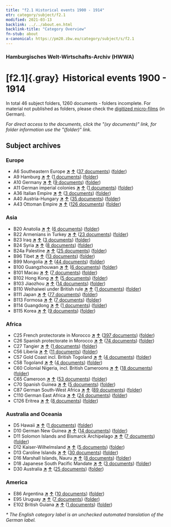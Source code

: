 ```yaml
---
title: "f2.1 Historical events 1900 - 1914"
etr: category/subject/f2.1
modified: 2021-03-13
backlink: ../../about.en.html
backlink-title: "Category Overview"
fn-stub: about
x-canonical: https://pm20.zbw.eu/category/subject/s/f2.1
---
```


### Hamburgisches Welt-Wirtschafts-Archiv (HWWA)
# [f2.1]{.gray}&#8201; Historical events 1900 - 1914&#160; 





In total 46 subject folders, 1260 documents - folders incomplete.
For material not published as folders, please check the [digitized micro-films](/film/h1_sh.de.html) (in German).

_For direct access to the documents, click the "(xy documents)" link, for folder information use the "(folder)" link._

## Subject archives



### Europe

- A6 Southeastern Europe [**&nearr;**](../../../geo/i/140900/about.en.html "Southeastern Europe (all folders)") [**&uarr;**](../../../geo/about.en.html#A6 "Country category system") (<a href="https://pm20.zbw.eu/dfgview/sh/140900,181392" title="about: Southeastern Europe : Historical events 1900 - 1914" target="_blank">37 documents</a>) ([folder](../../../../folder/sh/1409xx/140900/1813xx/181392/about.en.html))
- A9 Hamburg [**&nearr;**](../../../geo/i/140905/about.en.html "Hamburg (all folders)") [**&uarr;**](../../../geo/about.en.html#A9 "Country category system") (<a href="https://pm20.zbw.eu/dfgview/sh/140905,181392" title="about: Hamburg : Historical events 1900 - 1914" target="_blank">1 documents</a>) ([folder](../../../../folder/sh/1409xx/140905/1813xx/181392/about.en.html))
- A10 Germany [**&nearr;**](../../../geo/i/126128/about.en.html "Germany (all folders)") [**&uarr;**](../../../geo/about.en.html#A10 "Country category system") (<a href="https://pm20.zbw.eu/dfgview/sh/126128,181392" title="about: Germany : Historical events 1900 - 1914" target="_blank">9 documents</a>) ([folder](../../../../folder/sh/1261xx/126128/1813xx/181392/about.en.html))
- A11 German imperial colonies [**&nearr;**](../../../geo/i/140960/about.en.html "German imperial colonies (all folders)") [**&uarr;**](../../../geo/about.en.html#A11 "Country category system") (<a href="https://pm20.zbw.eu/dfgview/sh/140960,181392" title="about: German imperial colonies : Historical events 1900 - 1914" target="_blank">1 documents</a>) ([folder](../../../../folder/sh/1409xx/140960/1813xx/181392/about.en.html))
- A36 Italian Empire [**&nearr;**](../../../geo/i/141012/about.en.html "Italian Empire (all folders)") [**&uarr;**](../../../geo/about.en.html#A36 "Country category system") (<a href="https://pm20.zbw.eu/dfgview/sh/141012,181392" title="about: Italian Empire : Historical events 1900 - 1914" target="_blank">3 documents</a>) ([folder](../../../../folder/sh/1410xx/141012/1813xx/181392/about.en.html))
- A40 Austria-Hungary [**&nearr;**](../../../geo/i/126127/about.en.html "Austria-Hungary (all folders)") [**&uarr;**](../../../geo/about.en.html#A40 "Country category system") (<a href="https://pm20.zbw.eu/dfgview/sh/126127,181392" title="about: Austria-Hungary : Historical events 1900 - 1914" target="_blank">35 documents</a>) ([folder](../../../../folder/sh/1261xx/126127/1813xx/181392/about.en.html))
- A43 Ottoman Empire [**&nearr;**](../../../geo/i/141034/about.en.html "Ottoman Empire (all folders)") [**&uarr;**](../../../geo/about.en.html#A43 "Country category system") (<a href="https://pm20.zbw.eu/dfgview/sh/141034,181392" title="about: Ottoman Empire : Historical events 1900 - 1914" target="_blank">126 documents</a>) ([folder](../../../../folder/sh/1410xx/141034/1813xx/181392/about.en.html))

### Asia

- B20 Anatolia [**&nearr;**](../../../geo/i/141108/about.en.html "Anatolia (all folders)") [**&uarr;**](../../../geo/about.en.html#B20 "Country category system") (<a href="https://pm20.zbw.eu/dfgview/sh/141108,181392" title="about: Anatolia : Historical events 1900 - 1914" target="_blank">6 documents</a>) ([folder](../../../../folder/sh/1411xx/141108/1813xx/181392/about.en.html))
- B22 Armenians in Turkey [**&nearr;**](../../../geo/i/141112/about.en.html "Armenians in Turkey (all folders)") [**&uarr;**](../../../geo/about.en.html#B22 "Country category system") (<a href="https://pm20.zbw.eu/dfgview/sh/141112,181392" title="about: Armenians in Turkey : Historical events 1900 - 1914" target="_blank">23 documents</a>) ([folder](../../../../folder/sh/1411xx/141112/1813xx/181392/about.en.html))
- B23 Iraq [**&nearr;**](../../../geo/i/141113/about.en.html "Iraq (all folders)") [**&uarr;**](../../../geo/about.en.html#B23 "Country category system") (<a href="https://pm20.zbw.eu/dfgview/sh/141113,181392" title="about: Iraq : Historical events 1900 - 1914" target="_blank">3 documents</a>) ([folder](../../../../folder/sh/1411xx/141113/1813xx/181392/about.en.html))
- B24 Syria [**&nearr;**](../../../geo/i/141114/about.en.html "Syria (all folders)") [**&uarr;**](../../../geo/about.en.html#B24 "Country category system") (<a href="https://pm20.zbw.eu/dfgview/sh/141114,181392" title="about: Syria : Historical events 1900 - 1914" target="_blank">8 documents</a>) ([folder](../../../../folder/sh/1411xx/141114/1813xx/181392/about.en.html))
- B24a Palestine [**&nearr;**](../../../geo/i/141115/about.en.html "Palestine (all folders)") [**&uarr;**](../../../geo/about.en.html#B24a "Country category system") (<a href="https://pm20.zbw.eu/dfgview/sh/141115,181392" title="about: Palestine : Historical events 1900 - 1914" target="_blank">25 documents</a>) ([folder](../../../../folder/sh/1411xx/141115/1813xx/181392/about.en.html))
- B96 Tibet [**&nearr;**](../../../geo/i/141259/about.en.html "Tibet (all folders)") [**&uarr;**](../../../geo/about.en.html#B96 "Country category system") (<a href="https://pm20.zbw.eu/dfgview/sh/141259,181392" title="about: Tibet : Historical events 1900 - 1914" target="_blank">13 documents</a>) ([folder](../../../../folder/sh/1412xx/141259/1813xx/181392/about.en.html))
- B99 Mongolia [**&nearr;**](../../../geo/i/141261/about.en.html "Mongolia (all folders)") [**&uarr;**](../../../geo/about.en.html#B99 "Country category system") (<a href="https://pm20.zbw.eu/dfgview/sh/141261,181392" title="about: Mongolia : Historical events 1900 - 1914" target="_blank">44 documents</a>) ([folder](../../../../folder/sh/1412xx/141261/1813xx/181392/about.en.html))
- B100 Guangzhouwan [**&nearr;**](../../../geo/i/141266/about.en.html "Guangzhouwan (all folders)") [**&uarr;**](../../../geo/about.en.html#B100 "Country category system") (<a href="https://pm20.zbw.eu/dfgview/sh/141266,181392" title="about: Guangzhouwan : Historical events 1900 - 1914" target="_blank">6 documents</a>) ([folder](../../../../folder/sh/1412xx/141266/1813xx/181392/about.en.html))
- B101 Macau [**&nearr;**](../../../geo/i/141267/about.en.html "Macau (all folders)") [**&uarr;**](../../../geo/about.en.html#B101 "Country category system") (<a href="https://pm20.zbw.eu/dfgview/sh/141267,181392" title="about: Macau : Historical events 1900 - 1914" target="_blank">7 documents</a>) ([folder](../../../../folder/sh/1412xx/141267/1813xx/181392/about.en.html))
- B102 Hong Kong [**&nearr;**](../../../geo/i/141268/about.en.html "Hong Kong (all folders)") [**&uarr;**](../../../geo/about.en.html#B102 "Country category system") (<a href="https://pm20.zbw.eu/dfgview/sh/141268,181392" title="about: Hong Kong : Historical events 1900 - 1914" target="_blank">5 documents</a>) ([folder](../../../../folder/sh/1412xx/141268/1813xx/181392/about.en.html))
- B103 Jiaozhou [**&nearr;**](../../../geo/i/126163/about.en.html "Jiaozhou (all folders)") [**&uarr;**](../../../geo/about.en.html#B103 "Country category system") (<a href="https://pm20.zbw.eu/dfgview/sh/126163,181392" title="about: Jiaozhou : Historical events 1900 - 1914" target="_blank">14 documents</a>) ([folder](../../../../folder/sh/1261xx/126163/1813xx/181392/about.en.html))
- B110 Weihaiwei under British rule [**&nearr;**](../../../geo/i/141271/about.en.html "Weihaiwei under British rule (all folders)") [**&uarr;**](../../../geo/about.en.html#B110 "Country category system") (<a href="https://pm20.zbw.eu/dfgview/sh/141271,181392" title="about: Weihaiwei under British rule : Historical events 1900 - 1914" target="_blank">1 documents</a>) ([folder](../../../../folder/sh/1412xx/141271/1813xx/181392/about.en.html))
- B111 Japan [**&nearr;**](../../../geo/i/141272/about.en.html "Japan (all folders)") [**&uarr;**](../../../geo/about.en.html#B111 "Country category system") (<a href="https://pm20.zbw.eu/dfgview/sh/141272,181392" title="about: Japan : Historical events 1900 - 1914" target="_blank">77 documents</a>) ([folder](../../../../folder/sh/1412xx/141272/1813xx/181392/about.en.html))
- B113 Formosa [**&nearr;**](../../../geo/i/141274/about.en.html "Formosa (all folders)") [**&uarr;**](../../../geo/about.en.html#B113 "Country category system") (<a href="https://pm20.zbw.eu/dfgview/sh/141274,181392" title="about: Formosa : Historical events 1900 - 1914" target="_blank">7 documents</a>) ([folder](../../../../folder/sh/1412xx/141274/1813xx/181392/about.en.html))
- B114 Guangdong [**&nearr;**](../../../geo/i/141275/about.en.html "Guangdong (all folders)") [**&uarr;**](../../../geo/about.en.html#B114 "Country category system") (<a href="https://pm20.zbw.eu/dfgview/sh/141275,181392" title="about: Guangdong : Historical events 1900 - 1914" target="_blank">1 documents</a>) ([folder](../../../../folder/sh/1412xx/141275/1813xx/181392/about.en.html))
- B115 Korea [**&nearr;**](../../../geo/i/141276/about.en.html "Korea (all folders)") [**&uarr;**](../../../geo/about.en.html#B115 "Country category system") (<a href="https://pm20.zbw.eu/dfgview/sh/141276,181392" title="about: Korea : Historical events 1900 - 1914" target="_blank">9 documents</a>) ([folder](../../../../folder/sh/1412xx/141276/1813xx/181392/about.en.html))

### Africa

- C25 French protectorate in Morocco [**&nearr;**](../../../geo/i/141358/about.en.html "French protectorate in Morocco (all folders)") [**&uarr;**](../../../geo/about.en.html#C25 "Country category system") (<a href="https://pm20.zbw.eu/dfgview/sh/141358,181392" title="about: French protectorate in Morocco : Historical events 1900 - 1914" target="_blank">397 documents</a>) ([folder](../../../../folder/sh/1413xx/141358/1813xx/181392/about.en.html))
- C26 Spanish protectorate in Morocco [**&nearr;**](../../../geo/i/141359/about.en.html "Spanish protectorate in Morocco (all folders)") [**&uarr;**](../../../geo/about.en.html#C26 "Country category system") (<a href="https://pm20.zbw.eu/dfgview/sh/141359,181392" title="about: Spanish protectorate in Morocco : Historical events 1900 - 1914" target="_blank">74 documents</a>) ([folder](../../../../folder/sh/1413xx/141359/1813xx/181392/about.en.html))
- C27 Tangier [**&nearr;**](../../../geo/i/141360/about.en.html "Tangier (all folders)") [**&uarr;**](../../../geo/about.en.html#C27 "Country category system") (<a href="https://pm20.zbw.eu/dfgview/sh/141360,181392" title="about: Tangier : Historical events 1900 - 1914" target="_blank">1 documents</a>) ([folder](../../../../folder/sh/1413xx/141360/1813xx/181392/about.en.html))
- C56 Liberia [**&nearr;**](../../../geo/i/141405/about.en.html "Liberia (all folders)") [**&uarr;**](../../../geo/about.en.html#C56 "Country category system") (<a href="https://pm20.zbw.eu/dfgview/sh/141405,181392" title="about: Liberia : Historical events 1900 - 1914" target="_blank">11 documents</a>) ([folder](../../../../folder/sh/1414xx/141405/1813xx/181392/about.en.html))
- C57 Gold Coast incl. British Togoland [**&nearr;**](../../../geo/i/141406/about.en.html "Gold Coast incl. British Togoland (all folders)") [**&uarr;**](../../../geo/about.en.html#C57 "Country category system") (<a href="https://pm20.zbw.eu/dfgview/sh/141406,181392" title="about: Gold Coast incl. British Togoland : Historical events 1900 - 1914" target="_blank">4 documents</a>) ([folder](../../../../folder/sh/1414xx/141406/1813xx/181392/about.en.html))
- C58 Togoland [**&nearr;**](../../../geo/i/141408/about.en.html "Togoland (all folders)") [**&uarr;**](../../../geo/about.en.html#C58 "Country category system") (<a href="https://pm20.zbw.eu/dfgview/sh/141408,181392" title="about: Togoland : Historical events 1900 - 1914" target="_blank">4 documents</a>) ([folder](../../../../folder/sh/1414xx/141408/1813xx/181392/about.en.html))
- C60 Colonial Nigeria, incl. British Cameroons [**&nearr;**](../../../geo/i/141409/about.en.html "Colonial Nigeria, incl. British Cameroons (all folders)") [**&uarr;**](../../../geo/about.en.html#C60 "Country category system") (<a href="https://pm20.zbw.eu/dfgview/sh/141409,181392" title="about: Colonial Nigeria, incl. British Cameroons : Historical events 1900 - 1914" target="_blank">18 documents</a>) ([folder](../../../../folder/sh/1414xx/141409/1813xx/181392/about.en.html))
- C65 Cameroon [**&nearr;**](../../../geo/i/141410/about.en.html "Cameroon (all folders)") [**&uarr;**](../../../geo/about.en.html#C65 "Country category system") (<a href="https://pm20.zbw.eu/dfgview/sh/141410,181392" title="about: Cameroon : Historical events 1900 - 1914" target="_blank">53 documents</a>) ([folder](../../../../folder/sh/1414xx/141410/1813xx/181392/about.en.html))
- C70 Spanish Guinea [**&nearr;**](../../../geo/i/141412/about.en.html "Spanish Guinea (all folders)") [**&uarr;**](../../../geo/about.en.html#C70 "Country category system") (<a href="https://pm20.zbw.eu/dfgview/sh/141412,181392" title="about: Spanish Guinea : Historical events 1900 - 1914" target="_blank">5 documents</a>) ([folder](../../../../folder/sh/1414xx/141412/1813xx/181392/about.en.html))
- C87 German South-West Africa [**&nearr;**](../../../geo/i/141450/about.en.html "German South-West Africa (all folders)") [**&uarr;**](../../../geo/about.en.html#C87 "Country category system") (<a href="https://pm20.zbw.eu/dfgview/sh/141450,181392" title="about: German South-West Africa : Historical events 1900 - 1914" target="_blank">89 documents</a>) ([folder](../../../../folder/sh/1414xx/141450/1813xx/181392/about.en.html))
- C110 German East Africa [**&nearr;**](../../../geo/i/141471/about.en.html "German East Africa (all folders)") [**&uarr;**](../../../geo/about.en.html#C110 "Country category system") (<a href="https://pm20.zbw.eu/dfgview/sh/141471,181392" title="about: German East Africa : Historical events 1900 - 1914" target="_blank">24 documents</a>) ([folder](../../../../folder/sh/1414xx/141471/1813xx/181392/about.en.html))
- C126 Eritrea [**&nearr;**](../../../geo/i/141483/about.en.html "Eritrea (all folders)") [**&uarr;**](../../../geo/about.en.html#C126 "Country category system") (<a href="https://pm20.zbw.eu/dfgview/sh/141483,181392" title="about: Eritrea : Historical events 1900 - 1914" target="_blank">8 documents</a>) ([folder](../../../../folder/sh/1414xx/141483/1813xx/181392/about.en.html))

### Australia and Oceania

- D5 Hawaii [**&nearr;**](../../../geo/i/141595/about.en.html "Hawaii (all folders)") [**&uarr;**](../../../geo/about.en.html#D5 "Country category system") (<a href="https://pm20.zbw.eu/dfgview/sh/141595,181392" title="about: Hawaii : Historical events 1900 - 1914" target="_blank">1 documents</a>) ([folder](../../../../folder/sh/1415xx/141595/1813xx/181392/about.en.html))
- D10 German New Guinea [**&nearr;**](../../../geo/i/141601/about.en.html "German New Guinea (all folders)") [**&uarr;**](../../../geo/about.en.html#D10 "Country category system") (<a href="https://pm20.zbw.eu/dfgview/sh/141601,181392" title="about: German New Guinea : Historical events 1900 - 1914" target="_blank">14 documents</a>) ([folder](../../../../folder/sh/1416xx/141601/1813xx/181392/about.en.html))
- D11 Solomon Islands and Bismarck Archipelago [**&nearr;**](../../../geo/i/141610/about.en.html "Solomon Islands and Bismarck Archipelago (all folders)") [**&uarr;**](../../../geo/about.en.html#D11 "Country category system") (<a href="https://pm20.zbw.eu/dfgview/sh/141610,181392" title="about: Solomon Islands and Bismarck Archipelago : Historical events 1900 - 1914" target="_blank">7 documents</a>) ([folder](../../../../folder/sh/1416xx/141610/1813xx/181392/about.en.html))
- D12 Kaiser-Wilhelmsland [**&nearr;**](../../../geo/i/141612/about.en.html "Kaiser-Wilhelmsland (all folders)") [**&uarr;**](../../../geo/about.en.html#D12 "Country category system") (<a href="https://pm20.zbw.eu/dfgview/sh/141612,181392" title="about: Kaiser-Wilhelmsland : Historical events 1900 - 1914" target="_blank">5 documents</a>) ([folder](../../../../folder/sh/1416xx/141612/1813xx/181392/about.en.html))
- D13 Caroline Islands [**&nearr;**](../../../geo/i/141613/about.en.html "Caroline Islands (all folders)") [**&uarr;**](../../../geo/about.en.html#D13 "Country category system") (<a href="https://pm20.zbw.eu/dfgview/sh/141613,181392" title="about: Caroline Islands : Historical events 1900 - 1914" target="_blank">30 documents</a>) ([folder](../../../../folder/sh/1416xx/141613/1813xx/181392/about.en.html))
- D16 Marshall Islands, Nauru [**&nearr;**](../../../geo/i/141616/about.en.html "Marshall Islands, Nauru (all folders)") [**&uarr;**](../../../geo/about.en.html#D16 "Country category system") (<a href="https://pm20.zbw.eu/dfgview/sh/141616,181392" title="about: Marshall Islands, Nauru : Historical events 1900 - 1914" target="_blank">8 documents</a>) ([folder](../../../../folder/sh/1416xx/141616/1813xx/181392/about.en.html))
- D18 Japanese South Pacific Mandate [**&nearr;**](../../../geo/i/141618/about.en.html "Japanese South Pacific Mandate (all folders)") [**&uarr;**](../../../geo/about.en.html#D18 "Country category system") (<a href="https://pm20.zbw.eu/dfgview/sh/141618,181392" title="about: Japanese South Pacific Mandate : Historical events 1900 - 1914" target="_blank">3 documents</a>) ([folder](../../../../folder/sh/1416xx/141618/1813xx/181392/about.en.html))
- D30 Australia [**&nearr;**](../../../geo/i/141621/about.en.html "Australia (all folders)") [**&uarr;**](../../../geo/about.en.html#D30 "Country category system") (<a href="https://pm20.zbw.eu/dfgview/sh/141621,181392" title="about: Australia : Historical events 1900 - 1914" target="_blank">25 documents</a>) ([folder](../../../../folder/sh/1416xx/141621/1813xx/181392/about.en.html))

### America

- E86 Argentina [**&nearr;**](../../../geo/i/141692/about.en.html "Argentina (all folders)") [**&uarr;**](../../../geo/about.en.html#E86 "Country category system") (<a href="https://pm20.zbw.eu/dfgview/sh/141692,181392" title="about: Argentina : Historical events 1900 - 1914" target="_blank">10 documents</a>) ([folder](../../../../folder/sh/1416xx/141692/1813xx/181392/about.en.html))
- E95 Uruguay [**&nearr;**](../../../geo/i/141695/about.en.html "Uruguay (all folders)") [**&uarr;**](../../../geo/about.en.html#E95 "Country category system") (<a href="https://pm20.zbw.eu/dfgview/sh/141695,181392" title="about: Uruguay : Historical events 1900 - 1914" target="_blank">7 documents</a>) ([folder](../../../../folder/sh/1416xx/141695/1813xx/181392/about.en.html))
- E102 British Guiana [**&nearr;**](../../../geo/i/141700/about.en.html "British Guiana (all folders)") [**&uarr;**](../../../geo/about.en.html#E102 "Country category system") (<a href="https://pm20.zbw.eu/dfgview/sh/141700,181392" title="about: British Guiana : Historical events 1900 - 1914" target="_blank">1 documents</a>) ([folder](../../../../folder/sh/1417xx/141700/1813xx/181392/about.en.html))


_* The English category label is an unchecked automated translation of the German label._

